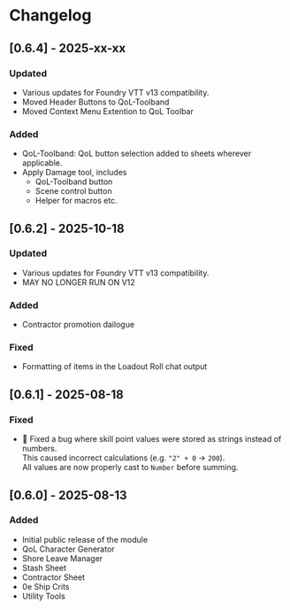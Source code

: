 # Changelog

## [0.6.4] - 2025-xx-xx
### Updated
- Various updates for Foundry VTT v13 compatibility.
- Moved Header Buttons to QoL-Toolband
- Moved Context Menu Extention to QoL Toolbar

### Added
- QoL-Toolband: QoL button selection added to sheets wherever applicable.
- Apply Damage tool, includes
  - QoL-Toolband button
  - Scene control button
  - Helper for macros etc.

## [0.6.2] - 2025-10-18
### Updated
- Various updates for Foundry VTT v13 compatibility.
- MAY NO LONGER RUN ON V12

### Added
- Contractor promotion dailogue

### Fixed
- Formatting of items in the Loadout Roll chat output
  
## [0.6.1] - 2025-08-18
### Fixed
- 🐛 Fixed a bug where skill point values were stored as strings instead of numbers.  
  This caused incorrect calculations (e.g. `"2" + 0` → `200`).  
  All values are now properly cast to `Number` before summing.

## [0.6.0] - 2025-08-13
### Added
- Initial public release of the module
- QoL Character Generator
- Shore Leave Manager
- Stash Sheet
- Contractor Sheet
- 0e Ship Crits
- Utility Tools
